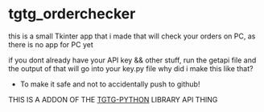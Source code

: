 # tgtg_orderchecker
this is a small Tkinter app that i made that will check your orders on PC, as there is no app for PC yet

if you dont already have your API key && other stuff, run the getapi file and the output of that will go into your key.py file
  why did i make this like that?
  - To make it safe and not to accidentally push to github!

THIS IS A ADDON OF THE [TGTG-PYTHON](https://github.com/ahivert/tgtg-python) LIBRARY API THING

